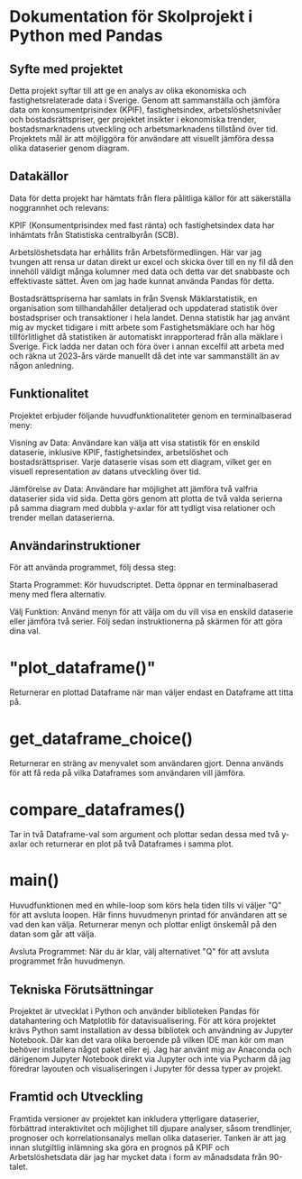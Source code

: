 # Dokumentation för Skolprojekt i Python med Pandas #

## Syfte med projektet ##

Detta projekt syftar till att ge en analys av olika ekonomiska och fastighetsrelaterade data i Sverige. Genom att sammanställa och jämföra data om konsumentprisindex (KPIF), fastighetsindex, arbetslöshetsnivåer och bostadsrättspriser, ger projektet insikter i ekonomiska trender, bostadsmarknadens utveckling och arbetsmarknadens tillstånd över tid. Projektets mål är att möjliggöra för användare att visuellt jämföra dessa olika dataserier genom diagram.

## Datakällor ##
Data för detta projekt har hämtats från flera pålitliga källor för att säkerställa noggrannhet och relevans:

KPIF (Konsumentprisindex med fast ränta) och fastighetsindex data har inhämtats från Statistiska centralbyrån (SCB).

Arbetslöshetsdata har erhållits från Arbetsförmedlingen. Här var jag tvungen att rensa ur datan direkt ur excel och skicka över till en ny fil då den innehöll väldigt många kolumner med data och detta var det snabbaste och effektivaste sättet. Även om jag hade kunnat använda Pandas för detta. 

Bostadsrättspriserna har samlats in från Svensk Mäklarstatistik, en organisation som tillhandahåller detaljerad och uppdaterad statistik över bostadspriser och transaktioner i hela landet. Denna statistik har jag använt mig av mycket tidigare i mitt arbete som Fastighetsmäklare och har hög tillförlitlighet då statistiken är automatiskt inrapporterad från alla mäklare i Sverige. Fick ladda ner datan och föra över i annan excelfil att arbeta med och räkna ut 2023-års värde manuellt då det inte var sammanställt än av någon anledning. 

## Funktionalitet ##
Projektet erbjuder följande huvudfunktionaliteter genom en terminalbaserad meny:

Visning av Data: Användare kan välja att visa statistik för en enskild dataserie, inklusive KPIF, fastighetsindex, arbetslöshet och bostadsrättspriser. Varje dataserie visas som ett diagram, vilket ger en visuell representation av datans utveckling över tid.

Jämförelse av Data: Användare har möjlighet att jämföra två valfria dataserier sida vid sida. Detta görs genom att plotta de två valda serierna på samma diagram med dubbla y-axlar för att tydligt visa relationer och trender mellan dataserierna.

## Användarinstruktioner ##
För att använda programmet, följ dessa steg:

Starta Programmet: Kör huvudscriptet. Detta öppnar en terminalbaserad meny med flera alternativ.

Välj Funktion: Använd menyn för att välja om du vill visa en enskild dataserie eller jämföra två serier. Följ sedan instruktionerna på skärmen för att göra dina val.

# "plot_dataframe()" #
Returnerar en plottad Dataframe när man väljer endast en Dataframe att titta på.

# get_dataframe_choice() #
Returnerar en sträng av menyvalet som användaren gjort. Denna används för att få reda på vilka Dataframes som användaren vill jämföra.

# compare_dataframes() #
Tar in två Dataframe-val som argument och plottar sedan dessa med två y-axlar och returnerar en plot på två Dataframes i samma plot.

# main() #
Huvudfunktionen med en while-loop som körs hela tiden tills vi väljer "Q" för att avsluta loopen. Här finns huvudmenyn printad för användaren att se vad den kan välja. 
Returnerar menyn och plottar enligt önskemål på den datan som går att välja. 

Avsluta Programmet: När du är klar, välj alternativet "Q" för att avsluta programmet från huvudmenyn.

## Tekniska Förutsättningar ##
Projektet är utvecklat i Python och använder biblioteken Pandas för datahantering och Matplotlib för datavisualisering. För att köra projektet krävs Python samt installation av dessa bibliotek och användning av Jupyter Notebook. Där kan det vara olika beroende på vilken IDE man kör om man behöver installera något paket eller ej. Jag har använt mig av Anaconda och därigenom Jupyter Notebook direkt via Jupyter och inte via Pycharm då jag föredrar layouten och visualiseringen i Jupyter för dessa typer av projekt. 

## Framtid och Utveckling ##
Framtida versioner av projektet kan inkludera ytterligare dataserier, förbättrad interaktivitet och möjlighet till djupare analyser, såsom trendlinjer, prognoser och korrelationsanalys mellan olika dataserier. Tanken är att jag innan slutgiltlig inlämning ska göra en prognos på KPIF och Arbetslöshetsdata där jag har mycket data i form av månadsdata från 90-talet. 
